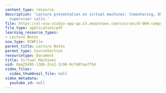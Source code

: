 ```yaml
---
content_type: resource
description: 'Lecture presentation on virtual machines: timesharing, OS kernels, and
  supervisor calls.'
file: https://ol-ocw-studio-app-qa.s3.amazonaws.com/courses/6-004-computation-structures-spring-2009/0aa25d95138b2ce13c989cf40faa7f5d_MIT6_004s09_lec18.pdf
file_type: application/pdf
learning_resource_types:
- Lecture Notes
ocw_type: OCWFile
parent_title: Lecture Notes
parent_type: CourseSection
resourcetype: Document
title: Virtual Machines
uid: 0aa25d95-138b-2ce1-3c98-9cf40faa7f5d
video_files:
  video_thumbnail_file: null
video_metadata:
  youtube_id: null
---
```

